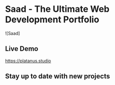 # Saad - The Ultimate Web Development Portfolio

![Saad]

## Live Demo

https://platanus.studio

## Stay up to date with new projects
